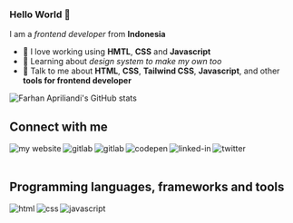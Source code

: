 ### Hello World 👋

I am a *frontend developer* from **Indonesia** 

- 🔭 I love working using **HMTL**, **CSS** and **Javascript**
- 🌱 Learning about *design system to make my own too*
- 💬 Talk to me about **HTML**, **CSS**, **Tailwind CSS**, **Javascript**, and other **tools for frontend developer**


![Farhan Apriliandi's GitHub stats](https://github-readme-stats.vercel.app/api?username=apriliandi246&show_icons=true&theme=radical&title_color=ffffff)


## Connect with me
[<img align="left" alt="my website" src="https://img.shields.io/badge/My Website-FFA500?style=for-the-badge&logo=rss&logoColor=white" />](https://apriliandi.xyz/)
[<img align="left" alt="gitlab" src="https://img.shields.io/badge/GitHub-100000?style=for-the-badge&logo=github&logoColor=white" />](https://github.com/apriliandi246)
[<img align="left" alt="gitlab" src="https://img.shields.io/badge/GitLab-330F63?style=for-the-badge&logo=gitlab&logoColor=white" />](https://gitlab.com/apriliandi246)
[<img align="left" alt="codepen" src="https://img.shields.io/badge/Codepen-000000?style=for-the-badge&logo=codepen&logoColor=white" />](https://codepen.io/apriliandi246)
[<img align="left" alt="linked-in" src="https://img.shields.io/badge/linkedin-%230077B5.svg?&style=for-the-badge&logo=linkedin&logoColor=white" />](https://www.linkedin.com/in/farhan-apriliandi-934442191/)
[<img align="left" alt="twitter" src="https://img.shields.io/badge/twitter-%231DA1F2.svg?&style=for-the-badge&logo=twitter&logoColor=white" />](https://twitter.com/calon_jenazah__)

<br><br>

## Programming languages, frameworks and tools
[<img align="left" alt="html" src="https://img.shields.io/badge/HTML-239120?style=for-the-badge&logo=html5&logoColor=white" />](https://developer.mozilla.org/en-US/docs/Web/HTML)
[<img align="left" alt="css" src="https://img.shields.io/badge/CSS-1572B6?style=for-the-badge&logo=css3&logoColor=white" />](https://developer.mozilla.org/en-US/docs/Web/CSS)
[<img align="left" alt="javascript" src="https://img.shields.io/badge/JavaScript-323330?style=for-the-badge&logo=javascript&logoColor=F7DF1E" />](https://developer.mozilla.org/en-US/docs/Web/javascript)

<br><br>
